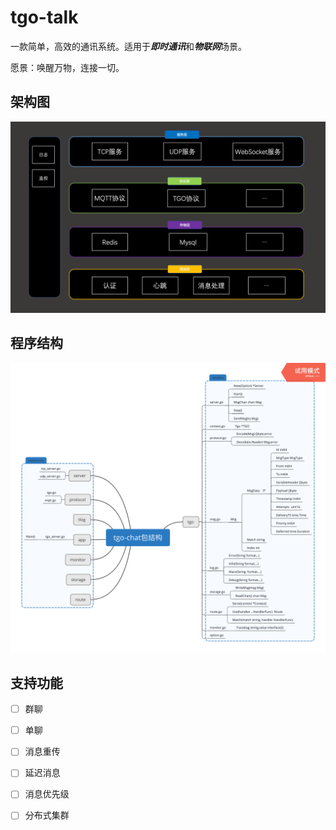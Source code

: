 # tgo-talk
一款简单，高效的通讯系统。适用于***即时通讯***和***物联网***场景。

愿景：唤醒万物，连接一切。

## 架构图
![](docs/架构图.png)

## 程序结构

![](docs/tgo-chat包结构.png)

## 支持功能
* [ ] 群聊
* [ ] 单聊
* [ ] 消息重传
* [ ] 延迟消息
* [ ] 消息优先级
* [ ] 分布式集群


 
